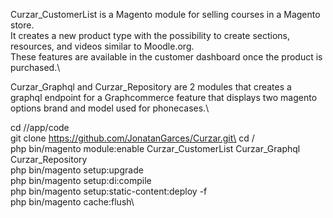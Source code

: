 Curzar_CustomerList is a Magento module for selling courses in a Magento store.\
It creates a new product type with the possibility to create sections, resources, and videos similar to Moodle.org.\
These features are available in the customer dashboard once the product is purchased.\

Curzar_Graphql and Curzar_Repository are 2 modules that creates a graphql endpoint for a Graphcommerce feature that displays two magento options brand and model used for phonecases.\

cd /<magento folder>/app/code\
git clone https://github.com/JonatanGarces/Curzar.git\
cd /<magento folder>\
php bin/magento module:enable Curzar_CustomerList Curzar_Graphql Curzar_Repository\
php bin/magento setup:upgrade\
php bin/magento setup:di:compile\
php bin/magento setup:static-content:deploy -f\
php bin/magento cache:flush\
